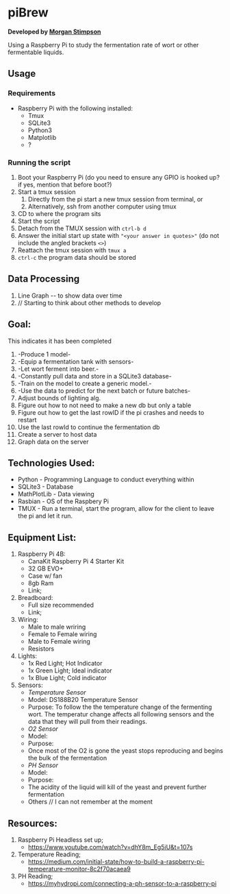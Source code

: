 # piBrew

**Developed by [Morgan Stimpson](mailto:morgan.stimpson@hotmail.com)**

Using a Raspberry Pi to study the fermentation rate of wort or other fermentable liquids.

## Usage

### Requirements

* Raspberry Pi with the following installed:
  * Tmux
  * SQLite3
  * Python3
  * Matplotlib
  * ?

### Running the script

1. Boot your Raspberry Pi (do you need to ensure any GPIO is hooked up? if yes, mention that before boot?)
2. Start a tmux session
   1. Directly from the pi start a new tmux session from terminal, or
   2. Alternatively, ssh from another computer using tmux
3. CD to where the program sits
4. Start the script
5. Detach from the TMUX session with `ctrl-b d`
6. Answer the initial start up state with `"<your answer in quotes>"` (do not include the angled brackets `<>`)
7. Reattach the tmux session with `tmux a`
8. `ctrl-c` the program data should be stored

## Data Processing

1. Line Graph -- to show data over time
2. // Starting to think about other methods to develop

## Goal:

This indicates it has been completed

1. -Produce 1 model-
2. -Equip a fermentation tank with sensors-
3. -Let wort ferment into beer.-
4. -Constantly pull data and store in a SQLite3 database-
5. -Train on the model to create a generic model.-
6. -Use the data to predict for the next batch or future batches-
7. Adjust bounds of lighting alg.
8. Figure out how to not need to make a new db but only a table
9. Figure out how to get the last rowID if the pi crashes and needs to restart
10. Use the last rowId to continue the fermentation db
11. Create a server to host data
12. Graph data on the server 

## Technologies Used:

* Python      - Programming Language to conduct everything within
* SQLite3     - Database
* MathPlotLib - Data viewing
* Rasbian     - OS of the Raspbery Pi
* TMUX        - Run a terminal, start the program, allow for the client to leave the pi and let it run.

## Equipment List:

1. Raspberry Pi 4B:
   * CanaKit Raspberry Pi 4 Starter Kit
   * 32 GB EVO+
   * Case w/ fan
   * 8gb Ram
   * Link;
2. Breadboard:
   * Full size recommended
   * Link;
3. Wiring:
   * Male to male wriring
   * Female to Female wiring
   * Male to Female wiring
   * Resistors
4. Lights:
   * 1x Red Light;      Hot Indicator
   * 1x Green Light;    Ideal indicator
   * 1x Blue Light;     Cold indicator
5. Sensors:
   * *Temperature Sensor*
   * Model: DS188B20 Temperature Sensor
   * Purpose: To follow the the temperature change of the fermenting wort. The temperatur change affects all following sensors and the data that they will pull from their readings.
   * *O2 Sensor*
   * Model:
   * Purpose:
   * Once most of the O2 is gone the yeast stops reproducing and begins the bulk of the fermentation
   * *PH Sensor*
   * Model:
   * Purpose:
   * The acidity of the liquid will kill of the yeast and prevent further fermentation
   * Others // I can not remember at the moment

## Resources:

1. Raspberry Pi Headless set up;
   * https://www.youtube.com/watch?v=dhY8m_Eg5iU&t=107s
3. Temperature Reading;
   * https://medium.com/initial-state/how-to-build-a-raspberry-pi-temperature-monitor-8c2f70acaea9
5. PH Reading;
   * https://myhydropi.com/connecting-a-ph-sensor-to-a-raspberry-pi
